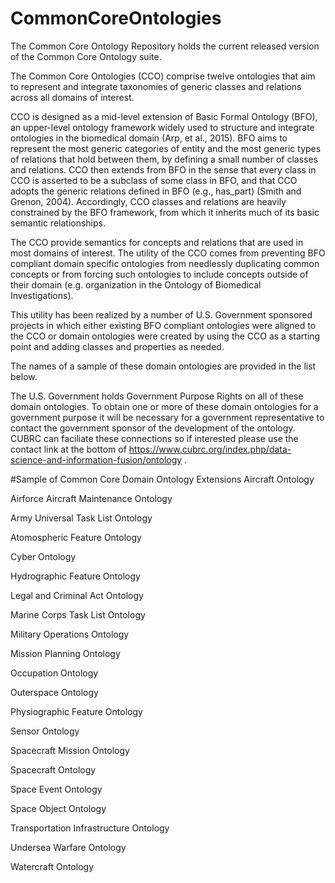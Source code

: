 # CommonCoreOntologies
The Common Core Ontology Repository holds the current released version of the Common Core Ontology suite. 

The Common Core Ontologies (CCO) comprise twelve ontologies that aim to represent and integrate taxonomies of generic classes and relations across all domains of interest. 

CCO is designed as a mid-level extension of Basic Formal Ontology (BFO), an upper-level ontology framework widely used to structure and integrate ontologies in the biomedical domain (Arp, et al., 2015). BFO aims to represent the most generic categories of entity and the most generic types of relations that hold between them, by defining a small number of classes and relations. CCO then extends from BFO in the sense that every class in CCO is asserted to be a subclass of some class in BFO, and that CCO adopts the generic relations defined in BFO (e.g., has_part) (Smith and Grenon, 2004). Accordingly, CCO classes and relations are heavily constrained by the BFO framework, from which it inherits much of its basic semantic relationships.

The CCO provide semantics for concepts and relations that are used in most domains of interest. The utility of the CCO comes from preventing BFO compliant domain specific ontologies from needlessly duplicating common concepts or from forcing such ontologies to include concepts outside of their domain (e.g. organization in the Ontology of Biomedical Investigations). 

This utility has been realized by a number of U.S. Government sponsored projects in which either existing BFO compliant ontologies were aligned to the CCO or domain ontologies were created by using the CCO as a starting point and adding classes and properties as needed. 

The names of a sample of these domain ontologies are provided in the list below. 

The U.S. Government holds Government Purpose Rights on all of these domain ontologies. To obtain one or more of these domain ontologies for a government purpose it will be necessary for a government representative to contact the government sponsor of the development of the ontology. CUBRC can faciliate these connections so if interested please use the contact link at the bottom of https://www.cubrc.org/index.php/data-science-and-information-fusion/ontology .   

#Sample of Common Core Domain Ontology Extensions
Aircraft Ontology

Airforce Aircraft Maintenance Ontology
	
Army Universal Task List Ontology

Atomospheric Feature Ontology

Cyber Ontology

Hydrographic Feature Ontology	

Legal and Criminal Act Ontology	

Marine Corps Task List Ontology

Military Operations Ontology

Mission Planning Ontology	

Occupation Ontology

Outerspace Ontology	

Physiographic Feature Ontology	

Sensor Ontology

Spacecraft Mission Ontology

Spacecraft Ontology

Space Event Ontology

Space Object Ontology

Transportation Infrastructure Ontology

Undersea Warfare Ontology

Watercraft Ontology
